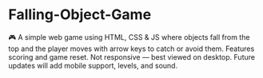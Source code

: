 # Falling-Object-Game
🎮 A simple web game using HTML, CSS &amp; JS where objects fall from the top and the player moves with arrow keys to catch or avoid them. Features scoring and game reset. Not responsive — best viewed on desktop. Future updates will add mobile support, levels, and sound.
